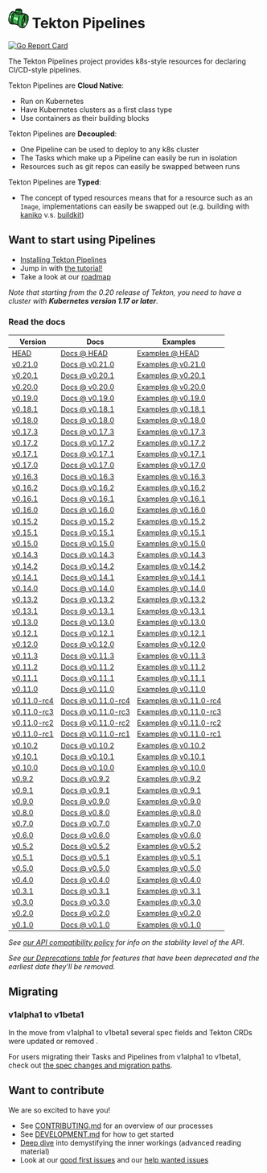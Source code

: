 # ![pipe](./pipe.png) Tekton Pipelines

[![Go Report Card](https://goreportcard.com/badge/tektoncd/pipeline)](https://goreportcard.com/report/tektoncd/pipeline)

The Tekton Pipelines project provides k8s-style resources for declaring
CI/CD-style pipelines.

Tekton Pipelines are **Cloud Native**:

- Run on Kubernetes
- Have Kubernetes clusters as a first class type
- Use containers as their building blocks

Tekton Pipelines are **Decoupled**:

- One Pipeline can be used to deploy to any k8s cluster
- The Tasks which make up a Pipeline can easily be run in isolation
- Resources such as git repos can easily be swapped between runs

Tekton Pipelines are **Typed**:

- The concept of typed resources means that for a resource such as an `Image`,
  implementations can easily be swapped out (e.g. building with
  [kaniko](https://github.com/GoogleContainerTools/kaniko) v.s.
  [buildkit](https://github.com/moby/buildkit))

## Want to start using Pipelines

- [Installing Tekton Pipelines](docs/install.md)
- Jump in with [the tutorial!](docs/tutorial.md)
- Take a look at our [roadmap](roadmap.md)

*Note that starting from the 0.20 release of Tekton, you need to have
a cluster with **Kubernetes version 1.17 or later***.

### Read the docs

| Version | Docs | Examples |
| ------- | ---- | -------- |
| [HEAD](DEVELOPMENT.md#install-pipeline) | [Docs @ HEAD](/docs/README.md) | [Examples @ HEAD](/examples) |
| [v0.21.0](https://github.com/tektoncd/pipeline/releases/tag/v0.21.0) | [Docs @ v0.21.0](https://github.com/tektoncd/pipeline/tree/v0.21.0/docs#tekton-pipelines) | [Examples @ v0.21.0](https://github.com/tektoncd/pipeline/tree/v0.21.0/examples#examples) |
| [v0.20.1](https://github.com/tektoncd/pipeline/releases/tag/v0.20.1) | [Docs @ v0.20.1](https://github.com/tektoncd/pipeline/tree/v0.20.1/docs#tekton-pipelines) | [Examples @ v0.20.1](https://github.com/tektoncd/pipeline/tree/v0.20.1/examples#examples) |
| [v0.20.0](https://github.com/tektoncd/pipeline/releases/tag/v0.20.0) | [Docs @ v0.20.0](https://github.com/tektoncd/pipeline/tree/v0.20.0/docs#tekton-pipelines) | [Examples @ v0.20.0](https://github.com/tektoncd/pipeline/tree/v0.20.0/examples#examples) |
| [v0.19.0](https://github.com/tektoncd/pipeline/releases/tag/v0.19.0) | [Docs @ v0.19.0](https://github.com/tektoncd/pipeline/tree/v0.19.0/docs#tekton-pipelines) | [Examples @ v0.19.0](https://github.com/tektoncd/pipeline/tree/v0.19.0/examples#examples) |
| [v0.18.1](https://github.com/tektoncd/pipeline/releases/tag/v0.18.1) | [Docs @ v0.18.1](https://github.com/tektoncd/pipeline/tree/v0.18.1/docs#tekton-pipelines) | [Examples @ v0.18.1](https://github.com/tektoncd/pipeline/tree/v0.18.1/examples#examples) |
| [v0.18.0](https://github.com/tektoncd/pipeline/releases/tag/v0.18.0) | [Docs @ v0.18.0](https://github.com/tektoncd/pipeline/tree/v0.18.0/docs#tekton-pipelines) | [Examples @ v0.18.0](https://github.com/tektoncd/pipeline/tree/v0.18.0/examples#examples) |
| [v0.17.3](https://github.com/tektoncd/pipeline/releases/tag/v0.17.3) | [Docs @ v0.17.3](https://github.com/tektoncd/pipeline/tree/v0.17.3/docs#tekton-pipelines) | [Examples @ v0.17.3](https://github.com/tektoncd/pipeline/tree/v0.17.3/examples#examples) |
| [v0.17.2](https://github.com/tektoncd/pipeline/releases/tag/v0.17.2) | [Docs @ v0.17.2](https://github.com/tektoncd/pipeline/tree/v0.17.2/docs#tekton-pipelines) | [Examples @ v0.17.2](https://github.com/tektoncd/pipeline/tree/v0.17.2/examples#examples) |
| [v0.17.1](https://github.com/tektoncd/pipeline/releases/tag/v0.17.1) | [Docs @ v0.17.1](https://github.com/tektoncd/pipeline/tree/v0.17.1/docs#tekton-pipelines) | [Examples @ v0.17.1](https://github.com/tektoncd/pipeline/tree/v0.17.1/examples#examples) |
| [v0.17.0](https://github.com/tektoncd/pipeline/releases/tag/v0.17.0) | [Docs @ v0.17.0](https://github.com/tektoncd/pipeline/tree/v0.17.0/docs#tekton-pipelines) | [Examples @ v0.17.0](https://github.com/tektoncd/pipeline/tree/v0.17.0/examples#examples) |
| [v0.16.3](https://github.com/tektoncd/pipeline/releases/tag/v0.16.3) | [Docs @ v0.16.3](https://github.com/tektoncd/pipeline/tree/v0.16.3/docs#tekton-pipelines) | [Examples @ v0.16.3](https://github.com/tektoncd/pipeline/tree/v0.16.3/examples#examples) |
| [v0.16.2](https://github.com/tektoncd/pipeline/releases/tag/v0.16.2) | [Docs @ v0.16.2](https://github.com/tektoncd/pipeline/tree/v0.16.2/docs#tekton-pipelines) | [Examples @ v0.16.2](https://github.com/tektoncd/pipeline/tree/v0.16.2/examples#examples) |
| [v0.16.1](https://github.com/tektoncd/pipeline/releases/tag/v0.16.1) | [Docs @ v0.16.1](https://github.com/tektoncd/pipeline/tree/v0.16.1/docs#tekton-pipelines) | [Examples @ v0.16.1](https://github.com/tektoncd/pipeline/tree/v0.16.1/examples#examples) |
| [v0.16.0](https://github.com/tektoncd/pipeline/releases/tag/v0.16.0) | [Docs @ v0.16.0](https://github.com/tektoncd/pipeline/tree/v0.16.0/docs#tekton-pipelines) | [Examples @ v0.16.0](https://github.com/tektoncd/pipeline/tree/v0.16.0/examples#examples) |
| [v0.15.2](https://github.com/tektoncd/pipeline/releases/tag/v0.15.2) | [Docs @ v0.15.2](https://github.com/tektoncd/pipeline/tree/v0.15.2/docs#tekton-pipelines) | [Examples @ v0.15.2](https://github.com/tektoncd/pipeline/tree/v0.15.2/examples#examples) |
| [v0.15.1](https://github.com/tektoncd/pipeline/releases/tag/v0.15.1) | [Docs @ v0.15.1](https://github.com/tektoncd/pipeline/tree/v0.15.1/docs#tekton-pipelines) | [Examples @ v0.15.1](https://github.com/tektoncd/pipeline/tree/v0.15.1/examples#examples) |
| [v0.15.0](https://github.com/tektoncd/pipeline/releases/tag/v0.15.0) | [Docs @ v0.15.0](https://github.com/tektoncd/pipeline/tree/v0.15.0/docs#tekton-pipelines) | [Examples @ v0.15.0](https://github.com/tektoncd/pipeline/tree/v0.15.0/examples#examples) |
| [v0.14.3](https://github.com/tektoncd/pipeline/releases/tag/v0.14.3) | [Docs @ v0.14.3](https://github.com/tektoncd/pipeline/tree/v0.14.3/docs#tekton-pipelines) | [Examples @ v0.14.3](https://github.com/tektoncd/pipeline/tree/v0.14.3/examples#examples) |
| [v0.14.2](https://github.com/tektoncd/pipeline/releases/tag/v0.14.2) | [Docs @ v0.14.2](https://github.com/tektoncd/pipeline/tree/v0.14.2/docs#tekton-pipelines) | [Examples @ v0.14.2](https://github.com/tektoncd/pipeline/tree/v0.14.2/examples#examples) |
| [v0.14.1](https://github.com/tektoncd/pipeline/releases/tag/v0.14.1) | [Docs @ v0.14.1](https://github.com/tektoncd/pipeline/tree/v0.14.1/docs#tekton-pipelines) | [Examples @ v0.14.1](https://github.com/tektoncd/pipeline/tree/v0.14.1/examples#examples) |
| [v0.14.0](https://github.com/tektoncd/pipeline/releases/tag/v0.14.0) | [Docs @ v0.14.0](https://github.com/tektoncd/pipeline/tree/v0.14.0/docs#tekton-pipelines) | [Examples @ v0.14.0](https://github.com/tektoncd/pipeline/tree/v0.14.0/examples#examples) |
| [v0.13.2](https://github.com/tektoncd/pipeline/releases/tag/v0.13.2) | [Docs @ v0.13.2](https://github.com/tektoncd/pipeline/tree/v0.13.2/docs#tekton-pipelines) | [Examples @ v0.13.2](https://github.com/tektoncd/pipeline/tree/v0.13.2/examples#examples) |
| [v0.13.1](https://github.com/tektoncd/pipeline/releases/tag/v0.13.1) | [Docs @ v0.13.1](https://github.com/tektoncd/pipeline/tree/v0.13.1/docs#tekton-pipelines) | [Examples @ v0.13.1](https://github.com/tektoncd/pipeline/tree/v0.13.1/examples#examples) |
| [v0.13.0](https://github.com/tektoncd/pipeline/releases/tag/v0.13.0) | [Docs @ v0.13.0](https://github.com/tektoncd/pipeline/tree/v0.13.0/docs#tekton-pipelines) | [Examples @ v0.13.0](https://github.com/tektoncd/pipeline/tree/v0.13.0/examples#examples) |
| [v0.12.1](https://github.com/tektoncd/pipeline/releases/tag/v0.12.1) | [Docs @ v0.12.1](https://github.com/tektoncd/pipeline/tree/v0.12.1/docs#tekton-pipelines) | [Examples @ v0.12.1](https://github.com/tektoncd/pipeline/tree/v0.12.1/examples#examples) |
| [v0.12.0](https://github.com/tektoncd/pipeline/releases/tag/v0.12.0) | [Docs @ v0.12.0](https://github.com/tektoncd/pipeline/tree/v0.12.0/docs#tekton-pipelines) | [Examples @ v0.12.0](https://github.com/tektoncd/pipeline/tree/v0.12.0/examples#examples) |
| [v0.11.3](https://github.com/tektoncd/pipeline/releases/tag/v0.11.3) | [Docs @ v0.11.3](https://github.com/tektoncd/pipeline/tree/v0.11.3/docs#tekton-pipelines) | [Examples @ v0.11.3](https://github.com/tektoncd/pipeline/tree/v0.11.3/examples#examples) |
| [v0.11.2](https://github.com/tektoncd/pipeline/releases/tag/v0.11.2) | [Docs @ v0.11.2](https://github.com/tektoncd/pipeline/tree/v0.11.2/docs#tekton-pipelines) | [Examples @ v0.11.2](https://github.com/tektoncd/pipeline/tree/v0.11.2/examples#examples) |
| [v0.11.1](https://github.com/tektoncd/pipeline/releases/tag/v0.11.1) | [Docs @ v0.11.1](https://github.com/tektoncd/pipeline/tree/v0.11.1/docs#tekton-pipelines) | [Examples @ v0.11.1](https://github.com/tektoncd/pipeline/tree/v0.11.1/examples#examples) |
| [v0.11.0](https://github.com/tektoncd/pipeline/releases/tag/v0.11.0) | [Docs @ v0.11.0](https://github.com/tektoncd/pipeline/tree/v0.11.0/docs#tekton-pipelines) | [Examples @ v0.11.0](https://github.com/tektoncd/pipeline/tree/v0.11.0/examples#examples) |
| [v0.11.0-rc4](https://github.com/tektoncd/pipeline/releases/tag/v0.11.0-rc4) | [Docs @ v0.11.0-rc4](https://github.com/tektoncd/pipeline/tree/v0.11.0-rc4/docs#tekton-pipelines) | [Examples @ v0.11.0-rc4](https://github.com/tektoncd/pipeline/tree/v0.11.0-rc4/examples#examples) |
| [v0.11.0-rc3](https://github.com/tektoncd/pipeline/releases/tag/v0.11.0-rc3) | [Docs @ v0.11.0-rc3](https://github.com/tektoncd/pipeline/tree/v0.11.0-rc3/docs#tekton-pipelines) | [Examples @ v0.11.0-rc3](https://github.com/tektoncd/pipeline/tree/v0.11.0-rc3/examples#examples) |
| [v0.11.0-rc2](https://github.com/tektoncd/pipeline/releases/tag/v0.11.0-rc2) | [Docs @ v0.11.0-rc2](https://github.com/tektoncd/pipeline/tree/v0.11.0-rc2/docs#tekton-pipelines) | [Examples @ v0.11.0-rc2](https://github.com/tektoncd/pipeline/tree/v0.11.0-rc2/examples#examples) |
| [v0.11.0-rc1](https://github.com/tektoncd/pipeline/releases/tag/v0.11.0-rc1) | [Docs @ v0.11.0-rc1](https://github.com/tektoncd/pipeline/tree/v0.11.0-rc1/docs#tekton-pipelines) | [Examples @ v0.11.0-rc1](https://github.com/tektoncd/pipeline/tree/v0.11.0-rc1/examples#examples) |
| [v0.10.2](https://github.com/tektoncd/pipeline/releases/tag/v0.10.2) | [Docs @ v0.10.2](https://github.com/tektoncd/pipeline/tree/v0.10.2/docs#tekton-pipelines) | [Examples @ v0.10.2](https://github.com/tektoncd/pipeline/tree/v0.10.2/examples#examples) |
| [v0.10.1](https://github.com/tektoncd/pipeline/releases/tag/v0.10.1) | [Docs @ v0.10.1](https://github.com/tektoncd/pipeline/tree/v0.10.1/docs#tekton-pipelines) | [Examples @ v0.10.1](https://github.com/tektoncd/pipeline/tree/v0.10.1/examples#examples) |
| [v0.10.0](https://github.com/tektoncd/pipeline/releases/tag/v0.10.0) | [Docs @ v0.10.0](https://github.com/tektoncd/pipeline/tree/v0.10.0/docs#tekton-pipelines) | [Examples @ v0.10.0](https://github.com/tektoncd/pipeline/tree/v0.10.0/examples#examples) |
| [v0.9.2](https://github.com/tektoncd/pipeline/releases/tag/v0.9.2) | [Docs @ v0.9.2](https://github.com/tektoncd/pipeline/tree/v0.9.2/docs#tekton-pipelines) | [Examples @ v0.9.2](https://github.com/tektoncd/pipeline/tree/v0.9.2/examples#examples) |
| [v0.9.1](https://github.com/tektoncd/pipeline/releases/tag/v0.9.1) | [Docs @ v0.9.1](https://github.com/tektoncd/pipeline/tree/v0.9.1/docs#tekton-pipelines) | [Examples @ v0.9.1](https://github.com/tektoncd/pipeline/tree/v0.9.1/examples#examples) |
| [v0.9.0](https://github.com/tektoncd/pipeline/releases/tag/v0.9.0) | [Docs @ v0.9.0](https://github.com/tektoncd/pipeline/tree/v0.9.0/docs#tekton-pipelines) | [Examples @ v0.9.0](https://github.com/tektoncd/pipeline/tree/v0.9.0/examples#examples) |
| [v0.8.0](https://github.com/tektoncd/pipeline/releases/tag/v0.8.0) | [Docs @ v0.8.0](https://github.com/tektoncd/pipeline/tree/v0.8.0/docs#tekton-pipelines) | [Examples @ v0.8.0](https://github.com/tektoncd/pipeline/tree/v0.8.0/examples#examples) |
| [v0.7.0](https://github.com/tektoncd/pipeline/releases/tag/v0.7.0) | [Docs @ v0.7.0](https://github.com/tektoncd/pipeline/tree/v0.7.0/docs#tekton-pipelines) | [Examples @ v0.7.0](https://github.com/tektoncd/pipeline/tree/v0.7.0/examples#examples) |
| [v0.6.0](https://github.com/tektoncd/pipeline/releases/tag/v0.6.0) | [Docs @ v0.6.0](https://github.com/tektoncd/pipeline/tree/release-v0.6.x/docs#tekton-pipelines) | [Examples @ v0.6.0](https://github.com/tektoncd/pipeline/tree/v0.6.0/examples#examples) |
| [v0.5.2](https://github.com/tektoncd/pipeline/releases/tag/v0.5.2) | [Docs @ v0.5.2](https://github.com/tektoncd/pipeline/tree/v0.5.2/docs#tekton-pipelines) | [Examples @ v0.5.2](https://github.com/tektoncd/pipeline/tree/v0.5.2/examples#examples) |
| [v0.5.1](https://github.com/tektoncd/pipeline/releases/tag/v0.5.1) | [Docs @ v0.5.1](https://github.com/tektoncd/pipeline/tree/v0.5.1/docs#tekton-pipelines) | [Examples @ v0.5.1](https://github.com/tektoncd/pipeline/tree/v0.5.1/examples#examples) |
| [v0.5.0](https://github.com/tektoncd/pipeline/releases/tag/v0.5.0) | [Docs @ v0.5.0](https://github.com/tektoncd/pipeline/tree/v0.5.0/docs#tekton-pipelines) | [Examples @ v0.5.0](https://github.com/tektoncd/pipeline/tree/v0.5.0/examples#examples) |
| [v0.4.0](https://github.com/tektoncd/pipeline/releases/tag/v0.4.0) | [Docs @ v0.4.0](https://github.com/tektoncd/pipeline/tree/v0.4.0/docs#tekton-pipelines) | [Examples @ v0.4.0](https://github.com/tektoncd/pipeline/tree/v0.4.0/examples#examples) |
| [v0.3.1](https://github.com/tektoncd/pipeline/releases/tag/v0.3.1) | [Docs @ v0.3.1](https://github.com/tektoncd/pipeline/tree/v0.3.1/docs#tekton-pipelines) | [Examples @ v0.3.1](https://github.com/tektoncd/pipeline/tree/v0.3.1/examples#examples) |
| [v0.3.0](https://github.com/tektoncd/pipeline/releases/tag/v0.3.0) | [Docs @ v0.3.0](https://github.com/tektoncd/pipeline/tree/v0.3.0/docs#tekton-pipelines) | [Examples @ v0.3.0](https://github.com/tektoncd/pipeline/tree/v0.3.0/examples#examples) |
| [v0.2.0](https://github.com/tektoncd/pipeline/releases/tag/v0.2.0) | [Docs @ v0.2.0](https://github.com/tektoncd/pipeline/tree/v0.2.0/docs#tekton-pipelines) | [Examples @ v0.2.0](https://github.com/tektoncd/pipeline/tree/v0.2.0/examples#examples) |
| [v0.1.0](https://github.com/tektoncd/pipeline/releases/tag/v0.1.0) | [Docs @ v0.1.0](https://github.com/tektoncd/pipeline/tree/v0.1.0/docs#tekton-pipelines) | [Examples @ v0.1.0](https://github.com/tektoncd/pipeline/tree/v0.1.0/examples#examples) |

_See [our API compatibility policy](api_compatibility_policy.md) for info on the
stability level of the API._

_See [our Deprecations table](docs/deprecations.md) for features that have been
deprecated and the earliest date they'll be removed._

## Migrating

### v1alpha1 to v1beta1

In the move from v1alpha1 to v1beta1 several spec fields and Tekton
CRDs were updated or removed .

For users migrating their Tasks and Pipelines from v1alpha1 to v1beta1, check
out [the spec changes and migration paths](./docs/migrating-v1alpha1-to-v1beta1.md).

## Want to contribute

We are so excited to have you!

- See [CONTRIBUTING.md](CONTRIBUTING.md) for an overview of our processes
- See [DEVELOPMENT.md](DEVELOPMENT.md) for how to get started
- [Deep dive](./docs/developers/README.md) into demystifying the inner workings
  (advanced reading material)
- Look at our
  [good first issues](https://github.com/tektoncd/pipeline/issues?q=is%3Aissue+is%3Aopen+label%3A%22good+first+issue%22)
  and our
  [help wanted issues](https://github.com/tektoncd/pipeline/issues?q=is%3Aissue+is%3Aopen+label%3A%22help+wanted%22)

